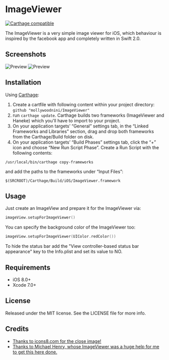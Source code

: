 # ImageViewer

[![Carthage compatible](https://img.shields.io/badge/Carthage-compatible-4BC51D.svg?style=flat)](https://github.com/Carthage/Carthage)

The ImageViewer is a very simple image viewer for iOS, which behaviour is inspired by the facebook app and completely written in Swift 2.0.

## Screenshots
![Preview](https://cloud.githubusercontent.com/assets/5786065/7445805/72750532-f1c2-11e4-8944-b213bccbce73.gif
) ![Preview](https://cloud.githubusercontent.com/assets/5786065/7445806/7277981a-f1c2-11e4-9e08-bdc488f8b6a3.gif
)



## Installation
Using [Carthage](https://github.com/Carthage/Carthage):

1. Create a cartfile with following content within your project directory: `github "mollywoodnini/ImageViewer"`
2. run `carthage update`. Carthage builds two frameworks (ImageViewer and Haneke) which you'll have to import to your project.
3. On your application targets’ “General” settings tab, in the “Linked Frameworks and Libraries” section, drag and drop both frameworks from the Carthage/Build folder on disk.
4. On your application targets’ “Build Phases” settings tab, click the “+” icon and choose “New Run Script Phase”. Create a Run Script with the following contents:
```
/usr/local/bin/carthage copy-frameworks
```
and add the paths to the frameworks under “Input Files”:
```
$(SRCROOT)/Carthage/Build/iOS/ImageViewer.framework
```

## Usage
Just create an ImageView and prepare it for the ImageViewer via:
```swift
imageView.setupForImageViewer()
```

You can specify the background color of the ImageViewer too:
```swift
imageView.setupForImageViewer(UIColor.redColor())
```

To hide the status bar add the "View controller-based status bar appearance" key to the Info.plist and set its value to NO.

## Requirements
- iOS 8.0+
- Xcode 7.0+

## License

Released under the MIT license. See the LICENSE file for more info.

## Credits
- <a href="https://icons8.com/web-app/3058/Close">Thanks to icons8.com for the close image!</a>
- <a href="https://github.com/michaelhenry/MHFacebookImageViewer">Thanks to Michael Henry, whose ImageViewer was a huge help for me to get this here done.</a>

